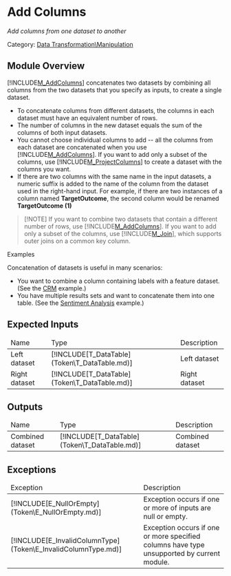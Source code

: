 # Add Columns

*Add columns from one dataset to another*

Category: [Data Transformation\Manipulation](92B32033-F75F-4854-AC8F-9110B3FE7E09)

Module Overview
---------------

[!INCLUDE[M_AddColumns](Token\M_AddColumns.md)] concatenates two datasets by combining all columns from the two datasets that you specify as inputs, to create a single dataset.
* To concatenate columns from different datasets, the columns in each dataset must have an equivalent number of rows.
* The number of columns in the new dataset equals the sum of the columns of both input datasets.
* You cannot choose individual columns to add -- all the columns from each dataset are concatenated when you use [!INCLUDE[M_AddColumns](Token\M_AddColumns.md)]. If you want to add only a subset of the columns, use [!INCLUDE[M_ProjectColumns](Token\M_ProjectColumns.md)] to create a dataset with the columns you want.
* If there are two columns with the same name in the input datasets, a numeric suffix is added to the name of the column from the dataset used in the right-hand input. For example, if there are two instances of a column named **TargetOutcome**, the second column would be renamed **TargetOutcome (1)**
>[!NOTE] If you want to combine two datasets that contain a different number of rows, use [!INCLUDE[M_AddColumns](Token\M_AddColumns.md)]. If you want to add only a subset of the columns, use [!INCLUDE[M_Join](Token\M_Join.md)], which supports outer joins on a common key column.

Examples 

Concatenation of datasets is useful in many scenarios:

* You want to combine a column containing labels with a feature dataset. (See the [CRM](http://azure.microsoft.com/en-us/documentation/services/machine-learning/models/) example.)
* You have multiple results sets and want to concatenate them into one table. (See the [Sentiment Analysis](http://azure.microsoft.com/en-us/documentation/services/machine-learning/models/) example.)

Expected Inputs
---------------

<table>
<thead>
<tr>
<td>Name</td>
<td>Type</td>
<td>Description</td>
</tr>
</thread>
<tbody>
<tr>
<td>Left dataset</td>
<td>[!INCLUDE[T_DataTable](Token\T_DataTable.md)]</td>
<td>Left dataset</td>
</tr>
<tr>
<td>Right dataset</td>
<td>[!INCLUDE[T_DataTable](Token\T_DataTable.md)]</td>
<td>Right dataset</td>
</tr>
</tbody>
</table>

Outputs
-------

<table>
<thead>
<tr>
<td>Name</td>
<td>Type</td>
<td>Description</td>
</tr>
</thread>
<tbody>
<tr>
<td>Combined dataset</td>
<td>[!INCLUDE[T_DataTable](Token\T_DataTable.md)]</td>
<td>Combined dataset</td>
</tr>
</tbody>
</table>

Exceptions
----------

<table>
<thead>
<tr>
<td>Exception</td>
<td>Description</td>
</tr>
</thread>
<tbody>
<tr>
<td>[!INCLUDE[E_NullOrEmpty](Token\E_NullOrEmpty.md)]</td>
<td>Exception occurs if one or more of inputs are null or empty.</td>
</tr>
<tr>
<td>[!INCLUDE[E_InvalidColumnType](Token\E_InvalidColumnType.md)]</td>
<td>Exception occurs if one or more specified columns have type unsupported by current module.</td>
</tr>
</tbody>
</table>